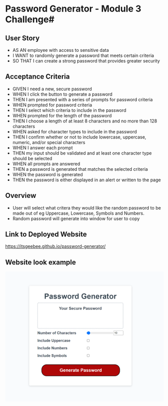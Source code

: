 # Password Generator - Module 3 Challenge#

## User Story ##

* AS AN employee with access to sensitive data
* I WANT to randomly generate a password that meets certain criteria
* SO THAT I can create a strong password that provides greater security

## Acceptance Criteria ##

* GIVEN I need a new, secure password
* WHEN I click the button to generate a password
* THEN I am presented with a series of prompts for password criteria
* WHEN prompted for password criteria
* THEN I select which criteria to include in the password
* WHEN prompted for the length of the password
* THEN I choose a length of at least 8 characters and no more than 128 characters
* WHEN asked for character types to include in the password
* THEN I confirm whether or not to include lowercase, uppercase, numeric, and/or special characters
* WHEN I answer each prompt
* THEN my input should be validated and at least one character type should be selected
* WHEN all prompts are answered
* THEN a password is generated that matches the selected criteria
* WHEN the password is generated
* THEN the password is either displayed in an alert or written to the page

## Overview ##

* User will select what critera they would like the random password to be made out of eg Uppercase, Lowercase, Symbols and Numbers.
* Random password will generate into window for user to copy

## Link to Deployed Website ##

https://itsgeebee.github.io/password-generator/

## Website look example ##

<img src="images\website-preview.png"  width="800px" height="auto">